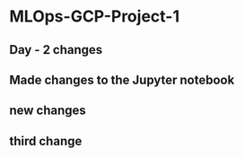 # MLOps-GCP-Project-1
## Day - 2 changes
## Made changes to the Jupyter notebook
## new changes
## third change
